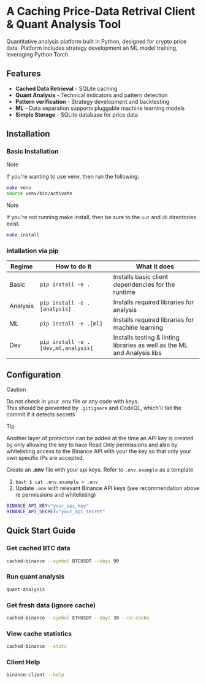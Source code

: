 # A Caching Price-Data Retrival Client & Quant Analysis Tool

Quantitative analysis platform built in Python, designed for crypto price data. Platform includes strategy development an ML model training, leveraging Python Torch.

## Features

- **Cached Data Retrieval** - SQLite caching 
- **Quant Analysis** - Technical indicators and pattern detection
- **Pattern verification** - Strategy development and backtesting
- **ML** - Data separation supports pluggable machine learning models
- **Simple Storage** - SQLite database for price data

## Installation

### Basic Installation

> [!NOTE]
> If you're wanting to use venv, then run the following:

```bash
make venv
source venv/bin/activate
```

> [!NOTE]
> If you're not running make install, then be sure to the `out` and `db` directories exist.

```bash
make install
```

### Intallation via pip

|Regime|How to do it|What it does|
|---|---|---|
|Basic|`pip install -e .`|Installs basic client dependencies for the runtime|
|Analysis|`pip install -e .[analysis]`|Installs required libraries for analysis|
|ML|`pip install -e .[ml]`|Installs required libraries for machine learning|
|Dev|`pip install -e .[dev,ml,analysis]`|Installs testing & linting libraries as well as the ML and Analysis libs|

## Configuration


> [!CAUTION]
> Do not check in your .env file or any code with keys.<br/>
> This should be prevented by `.gitignore` and CodeQL, which'll fail the commit if it detects secrets

>[!TIP]
> Another layer of protection can be added at the time an API key is created by only allowing the key to
> have Read Only permissions and also by whitelisting access to the Binance API with your the key so that
> only your own specific IPs are accepted.

Create an **.env** file with your api keys. Refer to `.env.example` as a template

1. `bash $ cat .env.example > .env`
2. Update `.env` with relevant Binance API keys (see recommendation above re permissions and whitelisting)

```bash
BINANCE_API_KEY="your_api_key"
BINANCE_API_SECRET="your_api_secret"
```

## Quick Start Guide

### Get cached BTC data
```bash 
cached-binance --symbol BTCUSDT --days 90
```

### Run quant analysis
```bash 
quant-analysis
```

### Get fresh data (ignore cache)
```bash 
cached-binance --symbol ETHUSDT --days 30 --no-cache
```

### View cache statistics
```bash 
cached-binance --stats
```

### Client Help
```bash
binance-client --help
```
